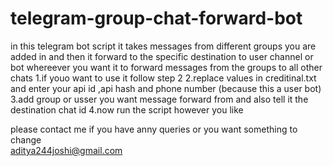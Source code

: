# telegram-group-chat-forward-bot

in this telegram bot script it takes messages from different groups you are added in and then it forward to the specific destination to user channel or bot whereever you want it to forward messages from the groups to all other chats 
1.if youo want to use  it follow step 2
2.replace values in creditinal.txt and enter your api id ,api hash and phone number (because this a user bot)
3.add group or usser you want message forward from and also tell it the destination chat id 
4.now run the script however you like

please contact me if you have anny queries or you want something to change  
aditya244joshi@gmail.com
